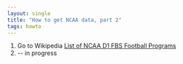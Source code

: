 ```yaml
--- 
layout: single
title: "How to get NCAA data, part 2"
tags: howto
---
```


1. Go to Wikipedia [List of NCAA D1 FBS Football Programs](https://en.wikipedia.org/wiki/List_of_NCAA_Division_I_FBS_football_programs)
2. -- in progress 